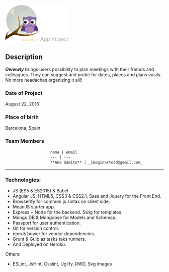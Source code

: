 ![Owwwly App Logo](modules/core/client/img/brand/logo-md.png)

## Description

**_Owwwly_** brings users possibility to plan meetings with their friends and colleagues. They can suggest and probe for dates, places and plans easily. 
No more headaches organizing it all!!

### Date of Project
August 22, 2016

### Place of birth
Barcelona, Spain

### Team Members
                        name | email 
                        --- | --- 
                        **Ana Gamito** | _imaginarte3d@gmail.com_

---------

### Technologies:
- JS (ES5 & ES2015) & Babel
- Angular JS, HTML5, CSS3 & CSS2.1, Sass and Jquery for the Front End.
- Browserify for common.js sintax on client side. 
- MeanJS starter app.
- Express + Node for the backend. Swig for templates.
- Mongo DB & Mongoose for Models and Schemas.
- Passport for user authentication.
- Git for version control.
- npm & bower for vendor dependencies.
- Grunt & Gulp as tasks taks runners.
- And Deployed on Heroku.

Others:
- ESLint, JsHint, Csslint, Uglify, RWD, Svg images




